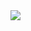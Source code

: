 
<a href="https://portal.azure.com/#create/Microsoft.Template/uri/https://raw.githubusercontent.com/h2oai/h2o-cloud/master/Azure-H2O-SparklingWater/Separate%20Template/azuredeploy.json" target="_blank">
    <img src="http://azuredeploy.net/deploybutton.png"/>
</a>